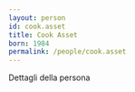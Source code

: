 ```yaml
---
layout: person
id: cook.asset
title: Cook Asset
born: 1984
permalink: /people/cook.asset
---
```


Dettagli della persona 